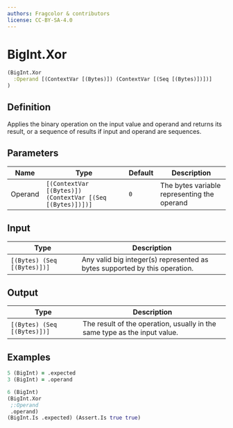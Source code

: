 ```yaml
---
authors: Fragcolor & contributors
license: CC-BY-SA-4.0
---
```



# BigInt.Xor

```clojure
(BigInt.Xor
  :Operand [(ContextVar [(Bytes)]) (ContextVar [(Seq [(Bytes)])])]
)
```


## Definition

Applies the binary operation on the input value and operand and returns its result, or a sequence of results if input and operand are sequences.


## Parameters

| Name | Type | Default | Description |
|------|------|---------|-------------|
| Operand | `[(ContextVar [(Bytes)]) (ContextVar [(Seq [(Bytes)])])]` | `0` | The bytes variable representing the operand |


## Input

| Type | Description |
|------|-------------|
| `[(Bytes) (Seq [(Bytes)])]` | Any valid big integer(s) represented as bytes supported by this operation. |


## Output

| Type | Description |
|------|-------------|
| `[(Bytes) (Seq [(Bytes)])]` | The result of the operation, usually in the same type as the input value. |


## Examples

```clojure
5 (BigInt) = .expected
3 (BigInt) = .operand

6 (BigInt)
(BigInt.Xor
 ;:Operand
 .operand)
(BigInt.Is .expected) (Assert.Is true true)
```
